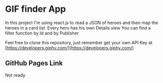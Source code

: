 # GIF finder App

In this project I'm using react.js to read a JSON of heroes and then map the heroes in a card list.
Every hero has his own Details view
You can find a filter function by Id and by Publisher

Feel free to clone this repository, just remember get your own API Key at [https://developers.giphy.com/](https://developers.giphy.com/)

## GitHub Pages Link
Not ready

<!-- [https://jorge2805.github.io/react-gifFinder/](https://jorge2805.github.io/react-gifFinder/) -->
